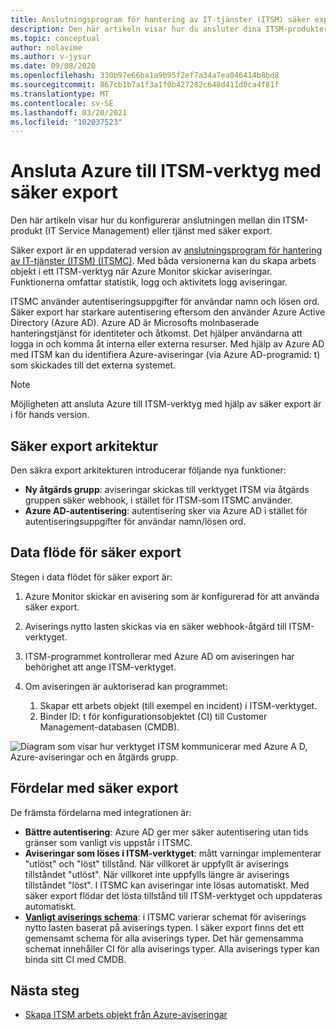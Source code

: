 ```yaml
---
title: Anslutningsprogram för hantering av IT-tjänster (ITSM) säker export i Azure Monitor
description: Den här artikeln visar hur du ansluter dina ITSM-produkter/-tjänster med säker export i Azure Monitor för att centralt övervaka och hantera ITSM-arbetsobjekt.
ms.topic: conceptual
author: nolavime
ms.author: v-jysur
ms.date: 09/08/2020
ms.openlocfilehash: 330b97e66ba1a9b95f2ef7a34a7ea046414b8bd8
ms.sourcegitcommit: 867cb1b7a1f3a1f0b427282c648d411d0ca4f81f
ms.translationtype: MT
ms.contentlocale: sv-SE
ms.lasthandoff: 03/20/2021
ms.locfileid: "102037523"
---
```

# <a name="connect-azure-to-itsm-tools-by-using-secure-export"></a>Ansluta Azure till ITSM-verktyg med säker export

Den här artikeln visar hur du konfigurerar anslutningen mellan din ITSM-produkt (IT Service Management) eller tjänst med säker export.

Säker export är en uppdaterad version av [anslutningsprogram för hantering av IT-tjänster (ITSM) (ITSMC)](./itsmc-overview.md). Med båda versionerna kan du skapa arbets objekt i ett ITSM-verktyg när Azure Monitor skickar aviseringar. Funktionerna omfattar statistik, logg och aktivitets logg aviseringar.

ITSMC använder autentiseringsuppgifter för användar namn och lösen ord. Säker export har starkare autentisering eftersom den använder Azure Active Directory (Azure AD). Azure AD är Microsofts molnbaserade hanteringstjänst för identiteter och åtkomst. Det hjälper användarna att logga in och komma åt interna eller externa resurser. Med hjälp av Azure AD med ITSM kan du identifiera Azure-aviseringar (via Azure AD-programid: t) som skickades till det externa systemet.

> [!NOTE]
> Möjligheten att ansluta Azure till ITSM-verktyg med hjälp av säker export är i för hands version.

## <a name="secure-export-architecture"></a>Säker export arkitektur

Den säkra export arkitekturen introducerar följande nya funktioner:

* **Ny åtgärds grupp**: aviseringar skickas till verktyget ITSM via åtgärds gruppen säker webhook, i stället för ITSM-som ITSMC använder.
* **Azure AD-autentisering**: autentisering sker via Azure AD i stället för autentiseringsuppgifter för användar namn/lösen ord.

## <a name="secure-export-data-flow"></a>Data flöde för säker export

Stegen i data flödet för säker export är:

1. Azure Monitor skickar en avisering som är konfigurerad för att använda säker export.
2. Aviserings nytto lasten skickas via en säker webhook-åtgärd till ITSM-verktyget.
3. ITSM-programmet kontrollerar med Azure AD om aviseringen har behörighet att ange ITSM-verktyget.
4. Om aviseringen är auktoriserad kan programmet:
   
   1. Skapar ett arbets objekt (till exempel en incident) i ITSM-verktyget.
   2. Binder ID: t för konfigurationsobjektet (CI) till Customer Management-databasen (CMDB).

![Diagram som visar hur verktyget ITSM kommunicerar med Azure A D, Azure-aviseringar och en åtgärds grupp.](media/it-service-management-connector-secure-webhook-connections/secure-export-diagram.png)

## <a name="benefits-of-secure-export"></a>Fördelar med säker export

De främsta fördelarna med integrationen är:

* **Bättre autentisering**: Azure AD ger mer säker autentisering utan tids gränser som vanligt vis uppstår i ITSMC.
* **Aviseringar som löses i ITSM-verktyget**: mått varningar implementerar "utlöst" och "löst" tillstånd. När villkoret är uppfyllt är aviserings tillståndet "utlöst". När villkoret inte uppfylls längre är aviserings tillståndet "löst". I ITSMC kan aviseringar inte lösas automatiskt. Med säker export flödar det lösta tillstånd till ITSM-verktyget och uppdateras automatiskt.
* **[Vanligt aviserings schema](./alerts-common-schema.md)**: i ITSMC varierar schemat för aviserings nytto lasten baserat på aviserings typen. I säker export finns det ett gemensamt schema för alla aviserings typer. Det här gemensamma schemat innehåller CI för alla aviserings typer. Alla aviserings typer kan binda sitt CI med CMDB.

## <a name="next-steps"></a>Nästa steg

* [Skapa ITSM arbets objekt från Azure-aviseringar](./itsmc-overview.md)